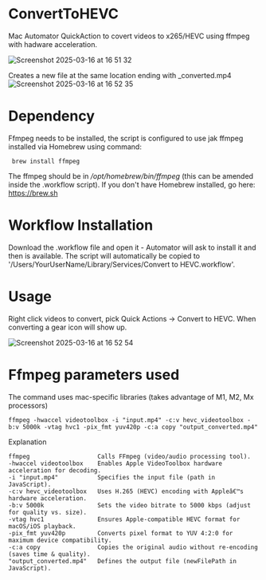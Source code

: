 # ConvertToHEVC
Mac Automator QuickAction to covert videos to x265/HEVC using ffmpeg with hadware acceleration.

![Screenshot 2025-03-16 at 16 51 32](https://github.com/user-attachments/assets/9bb5c613-3502-4929-8f04-aa3abc602ec5)

Creates a new file at the same location ending with _converted.mp4
![Screenshot 2025-03-16 at 16 52 35](https://github.com/user-attachments/assets/a006a90d-3728-4e00-a77d-dd485617504f)


# Dependency
Ffmpeg needs to be installed, the script is configured to use jak ffmpeg installed via Homebrew using command:

  ```shell
   brew install ffmpeg
   ``` 
The ffmpeg should be in */opt/homebrew/bin/ffmpeg* (this can be amended inside the .workflow script).
If you don't have Homebrew installed, go here: https://brew.sh


# Workflow Installation
Download the .workflow file and open it - Automator will ask to install it and then is available. The script will automatically be copied to '/Users/YourUserName/Library/Services/Convert to HEVC.workflow'.


# Usage
Right click videos to convert, pick Quick Actions -> Convert to HEVC. When converting a gear icon will show up.

![Screenshot 2025-03-16 at 16 52 54](https://github.com/user-attachments/assets/0ae58986-9283-4064-b4df-b2ee258f8ec9)


# Ffmpeg parameters used
The command uses mac-specific libraries (takes advantage of M1, M2, Mx processors)

  ```shell
ffmpeg -hwaccel videotoolbox -i "input.mp4" -c:v hevc_videotoolbox -b:v 5000k -vtag hvc1 -pix_fmt yuv420p -c:a copy "output_converted.mp4"
  ```

Explanation
  ```shell
  ffmpeg                   Calls FFmpeg (video/audio processing tool).
  -hwaccel videotoolbox    Enables Apple VideoToolbox hardware acceleration for decoding.
  -i "input.mp4"           Specifies the input file (path in JavaScript).
  -c:v hevc_videotoolbox   Uses H.265 (HEVC) encoding with Appleâ€™s hardware acceleration.
  -b:v 5000k               Sets the video bitrate to 5000 kbps (adjust for quality vs. size).
  -vtag hvc1               Ensures Apple-compatible HEVC format for macOS/iOS playback.
  -pix_fmt yuv420p         Converts pixel format to YUV 4:2:0 for maximum device compatibility.
  -c:a copy                Copies the original audio without re-encoding (saves time & quality).
  "output_converted.mp4"   Defines the output file (newFilePath in JavaScript).
   ``` 

